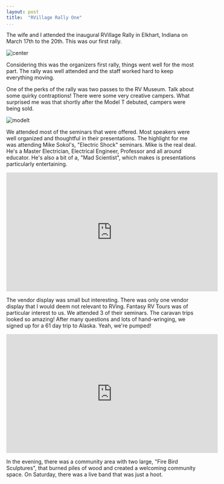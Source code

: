 ```yaml
---
layout: post  
title:  "RVillage Rally One"  
...
```


The wife and I attended the inaugural RVillage Rally in Elkhart, Indiana
on March 17th to the 20th. This was our first rally.

![center](https://i.imgur.com/rk7wTqd.png)

Considering this was the organizers first rally, things went well for
the most part. The rally was well attended and the staff worked hard to
keep everything moving.

One of the perks of the rally was two passes to the RV Museum. Talk
about some quirky contraptions! There were some very creative campers.
What surprised me was that shortly after the Model T debuted, campers
were being sold.

![modelt](https://i.imgur.com/2ZGyd2Z.jpg)

We attended most of the seminars that were offered. Most speakers were
well organized and thoughtful in their presentations. The highlight for
me was attending Mike Sokol's, "Electric Shock" seminars. Mike is the
real deal. He's a Master Electrician, Electrical Engineer, Professor and
all around educator. He's also a bit of a, "Mad Scientist", which makes
is presentations particularly entertaining.

<iframe width="560" height="315" src="https://www.youtube.com/embed/7dOXKC6DV5M" frameborder="0" allow="autoplay; encrypted-media" allowfullscreen>
</iframe>

The vendor display was small but interesting. There was only one vendor
display that I would deem not relevant to RVing. Fantasy RV Tours was of
particular interest to us. We attended 3 of their seminars. The caravan
trips looked so amazing! After many questions and lots of hand-wringing,
we signed up for a 61 day trip to Alaska. Yeah, we're pumped!

<iframe width="560" height="315" src="https://www.youtube.com/embed/k2clDmdMSw8" frameborder="0" allow="autoplay; encrypted-media" allowfullscreen>
</iframe>

In the evening, there was a community area with two large, "Fire Bird
Sculptures", that burned piles of wood and created a welcoming community
space. On Saturday, there was a live band that was just a hoot.
